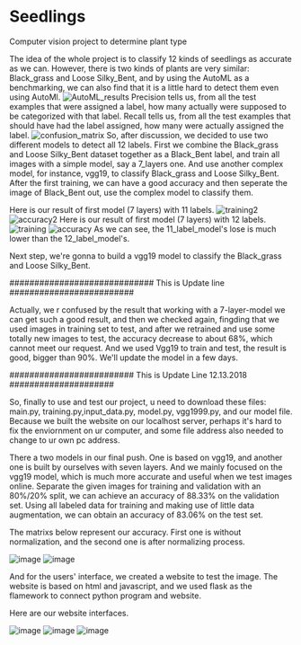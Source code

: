 # Seedlings
Computer vision project to determine plant type

The idea of the whole project is to classify 12 kinds of seedlings as accurate as we can. However, there is two kinds of plants are very similar: Black_grass and Loose Silky_Bent, and by using the AutoML as a benchmarking, we can also find that it is a little hard to detect them even using AutoMl.
![AutoML_results](AutoML_results.png)
Precision tells us, from all the test examples that were assigned a label, how many actually were supposed to be categorized with that label. Recall tells us, from all the test examples that should have had the label assigned, how many were actually assigned the label.
![confusion_matrix](confusion_matrix.png)
So, after discussion, we decided to use two different models to detect all 12 labels. First we combine the Black_grass and Loose Silky_Bent dataset together as a Black_Bent label, and train all images with a simple model, say a 7_layers one. And use another complex model, for instance, vgg19, to classify Black_grass and Loose Silky_Bent. After the first training, we can have a good accuracy and then seperate the image of Black_Bent out, use the complex model to classify them.

Here is our result of first model (7 layers) with 11 labels.
![training2](training2.png)
![accuracy2](accuracy2.png)
Here is our result of first model (7 layers) with 12 labels.
![training](training.png)
![accuracy](accuracy.png)
As we can see, the 11_label_model's lose is much lower than the 12_label_model's.

Next step, we're gonna to build a vgg19 model to classify the Black_grass and Loose Silky_Bent. 

############################# This is Update line #########################

Actually, we r confused by the result that working with a 7-layer-model we can get such a good result, and then we checked again, fingding that we used images in training set to test, and after we retrained and use some totally new images to test, the accuracy decrease to about 68%, which cannot meet our request. And we used Vgg19 to train and test, the result is good, bigger than 90%. We'll update the model in a few days.

######################### This is Update Line 12.13.2018 #####################

So, finally to use and test our project, u need to download these files: main.py, training.py,input_data.py, model.py, vgg1999.py, and our model file. Because we built the website on our localhost server, perhaps it's hard to fix the enviornment on ur computer, and some file address also needed to change to ur own pc address.

There a two models in our final push. One is based on vgg19, and another one is built by ourselves with seven layers. And we mainly focused on the vgg19 model, which is much more accurate and useful when we test images online. Separate the given images for training and validation with an 80%/20% split, we can achieve an accuracy of 88.33% on the validation set. Using all labeled data for training and making use of little data augmentation, we can obtain an accuracy of 83.06% on the test set. 

The matrixs below represent our accuracy. First one is without normalization, and the second one is after normalizing process.

![image](https://github.com/tomkelly110/Seedlings/blob/master/result/matrix2.png)
![image](https://github.com/tomkelly110/Seedlings/blob/master/result/matrix1.png)

And for the users' interface, we created a website to test the image. The website is based on html and javascript, and we used flask as the flamework to connect python program and website.

Here are our website interfaces.

![image](https://github.com/tomkelly110/Seedlings/blob/master/result/web3.jpeg)
![image](https://github.com/tomkelly110/Seedlings/blob/master/result/web1.jpeg)
![image](https://github.com/tomkelly110/Seedlings/blob/master/result/web2.png)
